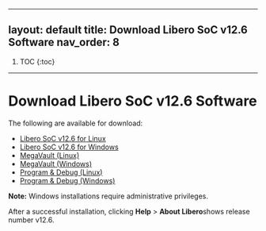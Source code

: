 
---
layout: default
title: Download Libero SoC v12.6 Software
nav_order: 8
---

1. TOC
{:toc}

---


# Download Libero SoC v12.6 Software

The following are available for download:

-   [Libero SoC v12.6 for Linux](https://soc.microsemi.com/portal/default.aspx?r=3&p=f=LiberoSoC_v12_6_LIN)
-   [Libero SoC v12.6 for Windows](https://soc.microsemi.com/portal/default.aspx?r=3&p=f=LiberoSoC_v12_6_WIN)
-   [MegaVault \(Linux\)](https://soc.microsemi.com/portal/default.aspx?r=3&p=f=LiberoSoC_v12_6_MEGAVAULT_LIN)
-   [MegaVault \(Windows\)](https://soc.microsemi.com/portal/default.aspx?r=3&p=f=LiberoSoC_v12_6_MEGAVAULT_WIN)
-   [Program & Debug \(Linux\)](https://soc.microsemi.com/portal/default.aspx?r=3&p=f=ProgramDebug_v12_6_LIN)
-   [Program & Debug \(Windows\)](https://soc.microsemi.com/portal/default.aspx?r=3&p=f=ProgramDebug_v12_6_WIN)

**Note:** Windows installations require administrative privileges.

After a successful installation, clicking **Help** \> **About Libero**shows release number v12.6.

